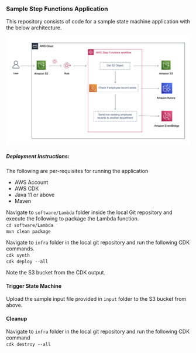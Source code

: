 ### Sample Step Functions Application

This repository consists of code for a sample state machine application with the below architecture.

![State Machine Diagram](images/Architecture.png)

##### Deployment Instructions:

The following are per-requisites for running the application

* AWS Account
* AWS CDK
* Java 11 or above
* Maven

Navigate to `software/Lambda` folder inside the local Git repository and execute the following to package the Lambda function.<br>
`cd software/Lambda`<br>
`mvn clean package`          

Navigate to `infra` folder in the local git repository and run the following CDK commands. <br>
`cdk synth` <br>
`cdk deploy --all`

Note the S3 bucket from the CDK output.
 
#### Trigger State Machine
Upload the sample input file provided in `input` folder to the S3 bucket from above.

#### Cleanup
Navigate to `infra` folder in the local git repository and run the following CDK command <br>
`cdk destroy --all`